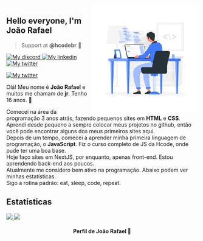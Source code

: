 <img align="right" src="coding.svg" max-width="280px" width="280px" align="right">

<h2 align="left"> Hello everyone, I'm João Rafael <img src="hedgehog.gif" width="1px"></h2>


> Support at **@hcodebr** 🦔

<p align="left">
    <a href="https://discord.com/users/572827880091025408">
        <img alt="My discord" src="https://img.shields.io/static/v1?style=flat-square&logo=discord&label=Discord&message=john.ces%232021&color=black">
    </a>
    <a href="https://www.linkedin.com/in/joaorceschini/">
        <img alt="My linkedin" src="https://img.shields.io/static/v1?style=flat-square&logo=linkedin&label=Linkedin&message=joaorceschini&color=white">
    </a>
    <a href="https://twitter.com/joaorceschini">
        <img alt="My twitter" src="https://img.shields.io/static/v1?style=flat-square&logo=twitter&label=Twitter&message=Jo%C3%A3o%20Rafael&color=7ae">
    </a>
</p>

<p align="left">
    <a href="#">
        <img alt="My twitter" src="https://img.shields.io/github/followers/joaorceschini?style=flat-square&logo=github&label=Followers&color=7ae">
    </a>
</p>

Olá! Meu nome é **João Rafael** e muitos me chamam de **jr**. Tenho 16 anos. 🚀

Comecei na área da programação 3 anos atrás, fazendo pequenos sites em **HTML** e **CSS**. Aprendi desde pequeno a sempre colocar meus projetos no github, então você pode encontrar alguns dos meus primeiros sites aqui.<br>
Depois de um tempo, comecei a aprender minha primeira linguagem de programação, o **JavaScript**. Fiz o curso completo de JS da Hcode, onde pude ter uma boa base.<br>
Hoje faço sites em NextJS, por enquanto, apenas front-end. Estou aprendendo back-end aos poucos.<br>
Atualmente me considero bem ativo na programação. Abaixo podem ver minhas estatísticas.<br>
Sigo a rotina padrão: eat, sleep, code, repeat.


## Estatísticas

<div>
  <a href="https://github.com/joaorceschini/">
    <img height="180em" src="https://github-readme-stats.vercel.app/api?username=joaorceschini&show_icons=true&theme=dark">
    <img height="180em" src="https://github-readme-stats.vercel.app/api/top-langs/?username=joaorceschini&layout=compact&theme=dark">
  </a>
</div>

<h4 align="center">
    Perfil de João Rafael 🦔
</h4>
